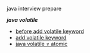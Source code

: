 java interview prepare

***java volatile***
 + [before add volatile keyword](https://github.com/rileyshen/JAVAInterview/commit/02f00a235d25bf50944975e79078bc034a9666d6#diff-85a8c91591a2cb86e1034f8886ed4eca73addf1dfcd222c13a1ca24f1189a252)
 +  [add volatile keyword](https://github.com/rileyshen/JAVAInterview/blob/5af64bc79122fe0a2a818411209e96243bbae5e0/src/main/java/com/exa/study/thread/VolatileDemo.java)
 +  [java volatile ≠ atomic](https://github.com/rileyshen/JAVAInterview/blob/307784dc5c2671d1cefbd670ccd331d41f4b82b1/src/main/java/com/exa/study/thread/VolatileDemo.java)
